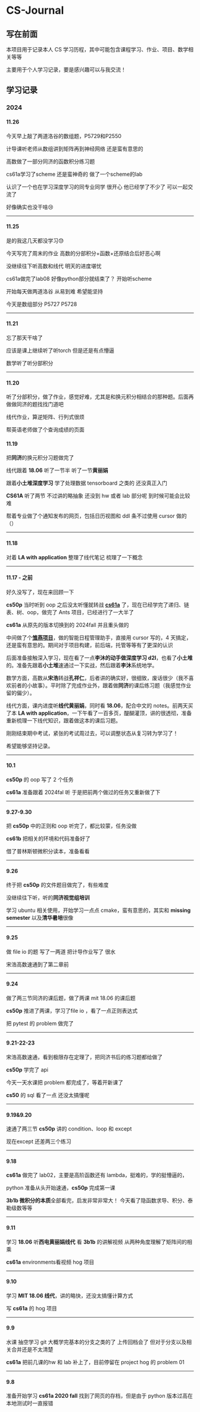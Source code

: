 # CS-Journal

## 写在前面

本项目用于记录本人 CS 学习历程，其中可能包含课程学习、作业、项目、数学相关等等

主要用于个人学习记录，要是感兴趣可以与我交流！

## 学习记录

### 2024

#### 11.26

今天早上敲了两道洛谷的数组题，P5729和P2550

计导课听老师从数组讲到矩阵再到神经网络 还是蛮有意思的

高数做了一部分同济的函数积分练习题

cs61a学习了scheme 还是蛮神奇的 做了一个scheme的lab

认识了一个也在学习深度学习的同专业同学 很开心 他已经学了不少了 可以一起交流了

好像确实也没干啥😢

---



#### 11.25

是的我这几天都没学习😓

今天写完了周末的作业 高数的分部积分+函数+还原结合后好恶心啊

没继续往下听高数和线代 明天的进度堪忧

cs61a做完了lab08  好像python部分就结束了？ 开始听scheme

开始每天做两道洛谷 从易到难 希望能坚持

今天是数组部分 P5727 P5728

---



#### 11.21

忘了那天干啥了

应该是课上继续听了听torch 但是还是有点懵逼

数学听了听分部积分

---



#### 11.20

听了分部积分，做了作业，感觉好难，尤其是和换元积分相结合的那种题。后面再做做同济的题找找门道吧

线代作业，算逆矩阵、行列式很烦

帮英语老师做了个查询成绩的页面

#### 11.19

把**同济**的换元积分习题做完了

线代跟着 **18.06** 听了一节半 听了一节**黄丽娟**

跟着**小土堆深度学习** 学了处理数据 tensorboard 之类的  还没真正入门 

**CS61A** 听了两节  不过讲的略抽象  还没到 hw 或者 lab 部分呢  到时候可能会比较难

帮着专业做了个通知发布的网页，包括日历视图和 ddl 条不过使用 cursor 做的（）

---



#### 11.18

对着 **LA with application** 整理了线代笔记 梳理了一下概念

---



#### 11.17 - 之前

好久没写了，现在来回顾一下

**cs50p** 当时听到 oop 之后没太听懂就转战 [**cs61a**](https://github.com/hqhq1025/cs61a-24fall) 了，现在已经学完了递归、链表、树、oop，做完了 Ants 项目，已经进行了一大半了

**cs61a** 从原先的版本切换到的 2024fall 并且重头做的

中间做了个[**雏燕项目**](https://github.com/hqhq1025/chuyan)，做的智能日程管理助手，直接用 cursor 写的，4 天搞定，还是蛮有意思的。期间对于项目构建，前后端，托管等等有了更深的认识

后面准备接触深入学习，现在看了一点**李沐的动手做深度学习 d2l**，也看了**小土堆**的。准备先跟着**小土堆**速通过一下实战，然后跟着**李沐**系统地学。

数学方面，高数从**宋浩**转战**孔祥仁**，后者讲的确实好，很细致，废话很少（我不喜欢前者的小故事）。平时除了完成作业外，跟着做**同济**的课后练习题（我感觉作业留的偏少）。

线代方面，课内进度听**线代黄丽娟**，同时看 **18.06**，配合中文的 notes。前两天买了本 **LA with application**，一下午看了一百多页，醍醐灌顶，讲的很透彻，准备重新梳理一下线代知识，跟着做这本的课后习题。

刚刚结束期中考试，紧张的考试周过去，可以调整状态从复习转为学习了！

希望能够坚持记录。

---



#### 10.1

**cs50p** 的 oop 写了 2 个任务

**cs61a** 准备跟着 2024fal 听 于是把前两个做过的任务又重新做了下

---



#### 9.27-9.30

把 **cs50p** 中的正则和 oop 听完了，都比较蒙，任务没做

**cs61b** 把相关的环境和代码准备好了

借了普林斯顿微积分读本，准备看看

---



#### 9.26

终于把 **cs50p** 的文件题目做完了，有些难度

没继续往下听，听的**同济视觉组培训**

学习 ubuntu 相关使用，开始学习一点点 cmake，蛮有意思的，其实和 **missing semester** 以及**清华暑培**很像

---



#### 9.25

做 file io 的题 写了一两道   把计导作业写了 很水

宋浩高数速通到了第二章前

---



#### 9.24

做了两三节同济的课后题，做了两课 mit 18.06 的课后题

**cs50p** 推进了两课，学习了file io ，看了一点正则表达式

把 pytest 的 problem 做完了

---



#### 9.21-22-23

宋浩高数速通，看到极限存在定理了，把同济书后的练习题都给做了

**cs50p** 学完了 api

今天一天水课把 problem 都完成了，等着开新课了

**cs50** 的 sql 看了一点 还没太搞懂呢

---



#### 9.19&9.20

速通了两三节 **cs50p** 讲的  condition、loop 和 except

现在except 还差两三个练习

---



#### 9.18

**cs61a** 做完了 lab02，主要是高阶函数还有 lambda，挺难的，学的挺懵逼的，

python 准备从头开始速通，**cs50p** 完成第一课

**3b1b 微积分的本质**全部看完，启发非常非常大！  今天看了隐函数求导、积分、泰勒级数等等

---



#### 9.11

学习 **18.06** 听**西电黄丽娟线代** 看 **3b1b** 的讲解视频  从两种角度理解了矩阵间的相乘

**cs61a** environments看视频  hog 项目

---



#### 9.10

学习 **MIT 18.06 线代**，讲的略快，还没太搞懂计算方式

写 **cs61a** 的 hog 项目

---



#### 9.9

水课 抽空学习 git   大概学完基本的分支之类的了  上传回档会了 但对于分支以及相关合并还是不太清楚

**cs61a** 把前几课的hw 和 lab 补上了，目前停留在 project hog 的 problem 01

---



#### 9.8

准备开始学习 **cs61a 2020 fall** 找到了网页的存档，但是由于 python 版本过高在本地测试时一直报错
